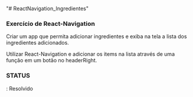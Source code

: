 "# ReactNavigation_Ingredientes" 

<h3>Exercício de React-Navigation</h3>

Criar um app que permita adicionar ingredientes e exiba na tela a lista dos ingredientes adicionados.

Utilizar React-Navigation e adicionar os items na lista através de uma função em um botão no headerRight.


<h3>STATUS</h3>: Resolvido






